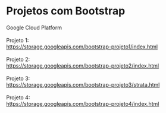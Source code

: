 # Projetos com Bootstrap
 Google Cloud Platform 
<br />
<br />
Projeto 1:
<br />
https://storage.googleapis.com/bootstrap-projeto1/index.html
<br />
<br />
Projeto 2:
<br />
https://storage.googleapis.com/bootstrap-projeto2/index.html
<br />
<br />
Projeto 3:
<br />
https://storage.googleapis.com/bootstrap-projeto3/strata.html
<br />
<br />
Projeto 4:
<br />
https://storage.googleapis.com/bootstrap-projeto4/index.html